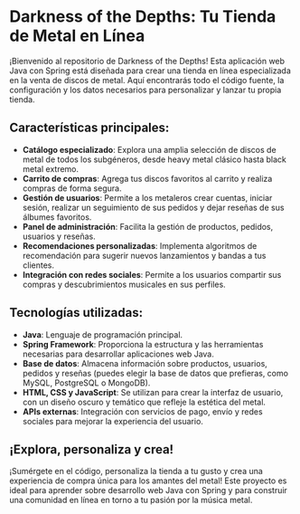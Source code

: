 # Darkness of the Depths: Tu Tienda de Metal en Línea

¡Bienvenido al repositorio de Darkness of the Depths! Esta aplicación web Java con Spring está diseñada para crear una tienda en línea especializada en la venta de discos de metal. Aquí encontrarás todo el código fuente, la configuración y los datos necesarios para personalizar y lanzar tu propia tienda.

## Características principales:

- **Catálogo especializado**: Explora una amplia selección de discos de metal de todos los subgéneros, desde heavy metal clásico hasta black metal extremo.
- **Carrito de compras**: Agrega tus discos favoritos al carrito y realiza compras de forma segura.
- **Gestión de usuarios**: Permite a los metaleros crear cuentas, iniciar sesión, realizar un seguimiento de sus pedidos y dejar reseñas de sus álbumes favoritos.
- **Panel de administración**: Facilita la gestión de productos, pedidos, usuarios y reseñas.
- **Recomendaciones personalizadas**: Implementa algoritmos de recomendación para sugerir nuevos lanzamientos y bandas a tus clientes.
- **Integración con redes sociales**: Permite a los usuarios compartir sus compras y descubrimientos musicales en sus perfiles.

## Tecnologías utilizadas:

- **Java**: Lenguaje de programación principal.
- **Spring Framework**: Proporciona la estructura y las herramientas necesarias para desarrollar aplicaciones web Java.
- **Base de datos**: Almacena información sobre productos, usuarios, pedidos y reseñas (puedes elegir la base de datos que prefieras, como MySQL, PostgreSQL o MongoDB).
- **HTML, CSS y JavaScript**: Se utilizan para crear la interfaz de usuario, con un diseño oscuro y temático que refleje la estética del metal.
- **APIs externas**: Integración con servicios de pago, envío y redes sociales para mejorar la experiencia del usuario.

## ¡Explora, personaliza y crea!

¡Sumérgete en el código, personaliza la tienda a tu gusto y crea una experiencia de compra única para los amantes del metal! Este proyecto es ideal para aprender sobre desarrollo web Java con Spring y para construir una comunidad en línea en torno a tu pasión por la música metal.
